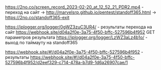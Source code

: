 https://2no.co/screen_record_2023-02-20_at_12_52_21_PDR2.mp4 - переход на сайт
->
http://marvelsrp.github.io/pentest/standoff365.html
->
https://2no.co/standoff365-exit

https://iplogger.org/logger/0gWZ3zuC3UR4/ - результаты перехода на сайт
https://webhook.site/d04a2f0e-3a75-4f50-bffc-527596b4f952 GET параметров результата
https://iplogger.org/logger/LzWZ3aLz4b1o/ - выход по таймауту на standoff365

https://webhook.site/#!/d04a2f0e-3a75-4f50-bffc-527596b4f952 - результаты
https://webhook.site/#!/d04a2f0e-3a75-4f50-bffc-527596b4f952/d2eef329-c714-478a-b7d9-1d6a26907cae/1